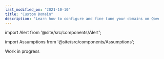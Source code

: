 ```yaml
---
last_modified_on: "2021-10-10"
title: "Custom Domain"
description: "Learn how to configure and fine tune your domains on Qovery"
---
```


import Alert from '@site/src/components/Alert';

import Assumptions from '@site/src/components/Assumptions';

<Alert type="warning">

Work in progress

</Alert>

<!--

TODO

-- TLS / SSL

TODO

* How TLS is handled with cert manager


-- Wildcard domain

TODO

* What is a wildcard domain
* How to set up a wildcard domain
* Limitations

-->



